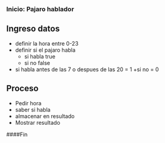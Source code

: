 ### Inicio: Pajaro hablador

## Ingreso datos

 + definir la hora entre 0-23
 + definir si el pajaro habla 
    + si habla true
    + si no false 
 + si habla antes de las 7 o despues de las 20 = 1
    +si no = 0
    
## Proceso

 + Pedir hora
 + saber si habla
 + almacenar en resultado
 + Mostrar resultado

####Fin